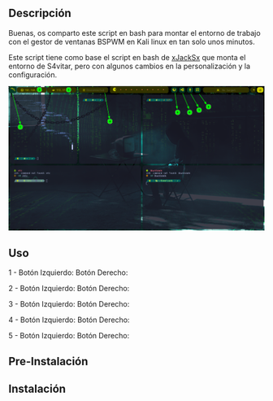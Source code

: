 ## Descripción

Buenas, os comparto este script en bash para montar el entorno de trabajo con el gestor de ventanas BSPWM en Kali linux en tan solo unos minutos.

Este script tiene como base el script en bash de [xJackSx](https://github.com/xJackSx/BSPWMparrot) que monta el entorno de S4vitar,  pero con algunos cambios en la personalización y la configuración.

![Ejemplo.png](https://github.com/tryto-deeb/Script-autoBSPMW-Kali/blob/master/ejemplo.png)


## Uso

1 - Botón Izquierdo:
    Botón Derecho:

2 - Botón Izquierdo:
    Botón Derecho:
    
3 - Botón Izquierdo:
    Botón Derecho:
    
4 - Botón Izquierdo:
    Botón Derecho:

5 - Botón Izquierdo:
    Botón Derecho:

## Pre-Instalación


## Instalación

